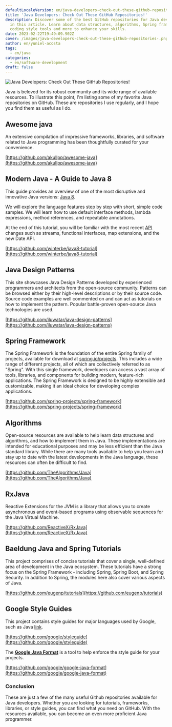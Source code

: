```yaml
---
defaultLocaleVersion: en/java-developers-check-out-these-github-repositories
title: 'Java Developers: Check Out These GitHub Repositories!'
description: Discover some of the best GitHub repositories for Java developers
  in this article. Learn about data structures, algorithms, Spring framework,
  coding style tools and more to enhance your skills.
date: 2023-02-22T19:49:09.902Z
cover: /images/java-developers-check-out-these-github-repositories-.png
author: en/yuniel-acosta
tags:
  - en/java
categories:
  - en/software-development
draft: false
---
```


![Java Developers: Check Out These GitHub Repositories!](/images/java-developers-check-out-these-github-repositories-.png 'Java Developers: Check Out These GitHub Repositories!')

Java is beloved for its robust community and its wide range of available resources. To illustrate this point, I'm listing some of my favorite Java repositories on GitHub. These are repositories I use regularly, and I hope you find them as useful as I do.

## Awesome java

An extensive compilation of impressive frameworks, libraries, and software related to Java programming has been thoughtfully curated for your convenience.

[https://github.com/akullpp/awesome-java](https://github.com/akullpp/awesome-java)

## Modern Java - A Guide to Java 8

This guide provides an overview of one of the most disruptive and innovative Java versions: [Java 8](https://www.oracle.com/java/technologies/javase/javase8-archive-downloads.html).

We will explore the language features step by step with short, simple code samples. We will learn how to use default interface methods, lambda expressions, method references, and repeatable annotations.

At the end of this tutorial, you will be familiar with the most recent [API](https://docs.oracle.com/javase/8/docs/api/) changes such as streams, functional interfaces, map extensions, and the new Date API.

[https://github.com/winterbe/java8-tutorial](https://github.com/winterbe/java8-tutorial)

## Java Design Patterns

This site showcases Java Design Patterns developed by experienced programmers and architects from the open-source community. Patterns can be browsed either by their high-level descriptions or by their source code. Source code examples are well commented on and can act as tutorials on how to implement the pattern. Popular battle-proven open-source Java technologies are used.

[https://github.com/iluwatar/java-design-patterns](https://github.com/iluwatar/java-design-patterns)

## Spring Framework

The Spring Framework is the foundation of the entire Spring family of projects, available for download at [spring.io/projects](https://spring.io/projects). This includes a wide range of different projects, all of which are collectively referred to as "Spring". With this single framework, developers can access a vast array of tools, libraries, and components for building modern, feature-rich applications. The Spring Framework is designed to be highly extensible and customizable, making it an ideal choice for developing complex applications.

[https://github.com/spring-projects/spring-framework](https://github.com/spring-projects/spring-framework)

## Algorithms

Open-source resources are available to help learn data structures and algorithms, and how to implement them in Java. These implementations are intended for educational purposes and may be less efficient than the Java standard library. While there are many tools available to help you learn and stay up to date with the latest developments in the Java language, these resources can often be difficult to find.

[https://github.com/TheAlgorithms/Java](https://github.com/TheAlgorithms/Java)

## RxJava

Reactive Extensions for the JVM is a library that allows you to create asynchronous and event-based programs using observable sequences for the Java Virtual Machine.

[https://github.com/ReactiveX/RxJava](https://github.com/ReactiveX/RxJava)

## Baeldung Java and Spring Tutorials

This project comprises of concise tutorials that cover a single, well-defined area of development in the Java ecosystem. These tutorials have a strong focus on the Spring Framework - including Spring, Spring Boot, and Spring Security. In addition to Spring, the modules here also cover various aspects of Java.

[https://github.com/eugenp/tutorials](https://github.com/eugenp/tutorials)

## Google Style Guides

This project contains style guides for major languages used by Google, such as Java [link](https://google.github.io/styleguide/javaguide.html).

[https://github.com/google/styleguide](https://github.com/google/styleguide)

The **[Google Java Format](https://github.com/google/google-java-format)** is a tool to help enforce the style guide for your projects.

[https://github.com/google/google-java-format](https://github.com/google/google-java-format)

### Conclusion

These are just a few of the many useful Github repositories available for Java developers. Whether you are looking for tutorials, frameworks, libraries, or style guides, you can find what you need on GitHub. With the resources available, you can become an even more proficient Java programmer.

